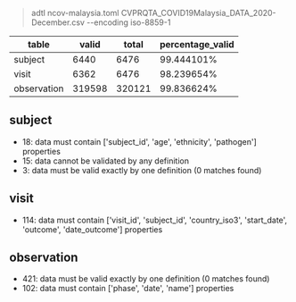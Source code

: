 >adtl ncov-malaysia.toml CVPRQTA_COVID19Malaysia_DATA_2020-December.csv --encoding iso-8859-1

|table          |valid  |total  |percentage_valid|
|---------------|-------|-------|----------------|
|subject        |6440   |6476   |99.444101% |
|visit          |6362   |6476   |98.239654% |
|observation    |319598 |320121 |99.836624% |

## subject

* 18: data must contain ['subject_id', 'age', 'ethnicity', 'pathogen'] properties
* 15: data cannot be validated by any definition
* 3: data must be valid exactly by one definition (0 matches found)

## visit

* 114: data must contain ['visit_id', 'subject_id', 'country_iso3', 'start_date', 'outcome', 'date_outcome'] properties

## observation

* 421: data must be valid exactly by one definition (0 matches found)
* 102: data must contain ['phase', 'date', 'name'] properties
